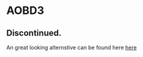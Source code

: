# AOBD3

## Discontinued.

An great looking alternstive can be found here [here](https://minecraft.curseforge.com/projects/jaopca)
